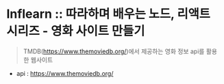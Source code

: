 # Inflearn :: 따라하며 배우는 노드, 리액트 시리즈 - 영화 사이트 만들기

> TMDB(https://www.themoviedb.org/)에서 제공하는 영화 정보 api를 활용한 웹사이트

- api : https://www.themoviedb.org/
